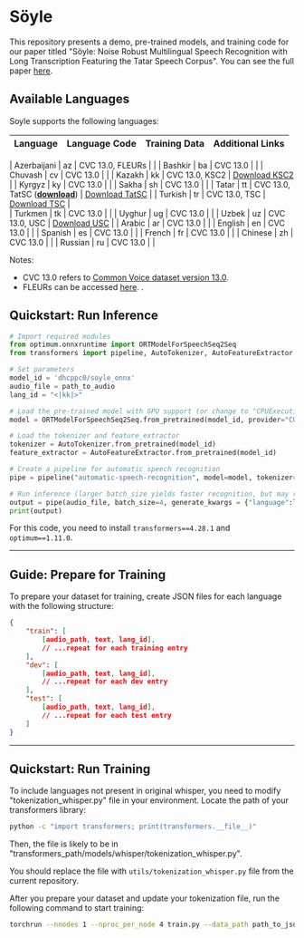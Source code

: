 # Söyle

This repository presents a demo, pre-trained models, and training code for our paper titled "Söyle: Noise Robust Multilingual Speech Recognition with Long Transcription Featuring the Tatar Speech Corpus". You can see the full paper [here](link-to-be).

## Available Languages

Soyle supports the following languages:

| Language | Language Code | Training Data | Additional Links |
|----------|---------------|---------------|------------------|

| Azerbaijani | az | CVC 13.0, FLEURs | |
| Bashkir | ba | CVC 13.0 | |
| Chuvash | cv | CVC 13.0 | |
| Kazakh | kk | CVC 13.0, KSC2 |  [Download KSC2](https://docs.google.com/forms/d/e/1FAIpQLSf_usCjxTvbH_2xhA6slH9FAfjrYVd4OHnr-CUcVVW3TEAscg/viewform) | 
| Kyrgyz | ky | CVC 13.0 | |
| Sakha | sh | CVC 13.0 | |
| Tatar | tt | CVC 13.0, TatSC (<a href="link-to-tatsc"><b>download</b></a>) | [Download TatSC](link-to-be) | 
| Turkish | tr | CVC 13.0, TSC | [Download TSC](https://docs.google.com/forms/d/e/1FAIpQLSeqOficzzzIEEnJU4Am-JBdty3V6rYERtE2mv5mVD1WpiOZkw/viewform) |  
| Turkmen | tk | CVC 13.0 | |
| Uyghur | ug | CVC 13.0 | |
| Uzbek | uz | CVC 13.0, USC | [Download USC](https://docs.google.com/forms/d/e/1FAIpQLSeWhxsVe0WlGSQ459sq6--pAqYyEWTI2K6X8UrF357GUvnDQA/viewform) | 
| Arabic | ar | CVC 13.0 | |
| English | en | CVC 13.0 | |
| Spanish | es | CVC 13.0 | |
| French | fr | CVC 13.0 | |
| Chinese | zh | CVC 13.0 | |
| Russian | ru | CVC 13.0 | |

Notes:
- CVC 13.0 refers to [Common Voice dataset version 13.0](https://commonvoice.mozilla.org/en/datasets).
- FLEURs can be accessed [here](https://huggingface.co/datasets/google/fleurs).
.
## Quickstart: Run Inference

```python
# Import required modules 
from optimum.onnxruntime import ORTModelForSpeechSeq2Seq
from transformers import pipeline, AutoTokenizer, AutoFeatureExtractor

# Set parameters
model_id = 'dhcppc0/soyle_onnx' 
audio_file = path_to_audio
lang_id = "<|kk|>"

# Load the pre-trained model with GPU support (or change to "CPUExecutionProvider" if GPU is not available) 
model = ORTModelForSpeechSeq2Seq.from_pretrained(model_id, provider="CUDAExecutionProvider") 

# Load the tokenizer and feature_extractor
tokenizer = AutoTokenizer.from_pretrained(model_id)
feature_extractor = AutoFeatureExtractor.from_pretrained(model_id)

# Create a pipeline for automatic speech recognition
pipe = pipeline("automatic-speech-recognition", model=model, tokenizer=tokenizer, feature_extractor=feature_extractor)

# Run inference (larger batch_size yields faster recognition, but may reduce quality)
output = pipe(audio_file, batch_size=4, generate_kwargs = {"language":lang_id})['text']
print(output)
```

For this code, you need to install `transformers==4.28.1` and `optimum==1.11.0`.

---

## Guide: Prepare for Training 

To prepare your dataset for training, create JSON files for each language with the following structure:

```json
{
    "train": [
        [audio_path, text, lang_id], 
        // ...repeat for each training entry
    ],
    "dev": [
        [audio_path, text, lang_id], 
        // ...repeat for each dev entry
    ],
    "test": [
        [audio_path, text, lang_id], 
        // ...repeat for each test entry
    ]
}
```

---

## Quickstart: Run Training 

To include languages not present in original whisper, you need to modify "tokenization_whisper.py" file in your environment. Locate the path of your transformers library: 
```bash
python -c "import transformers; print(transformers.__file__)"
```

Then, the file is likely to be in "transformers_path/models/whisper/tokenization_whisper.py".

You should replace the file with `utils/tokenization_whisper.py` file from the current repository. 

After you prepare your dataset and update your tokenization file, run the following command to start training:

```bash
torchrun --nnodes 1 --nproc_per_node 4 train.py --data_path path_to_json_files 
```






